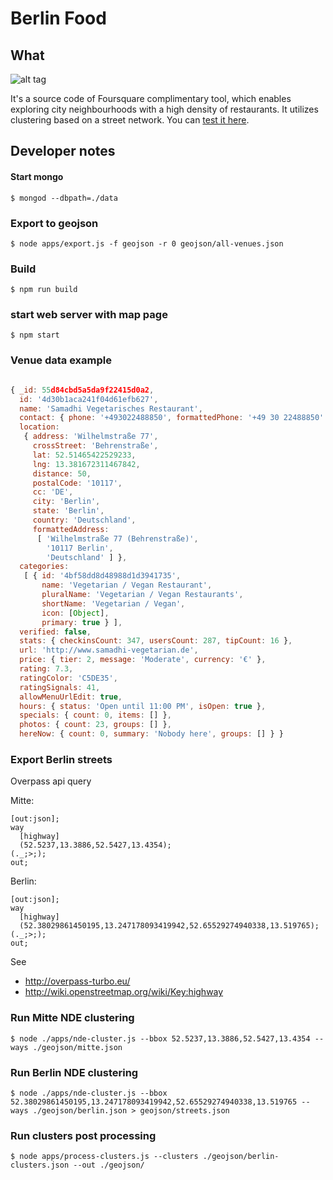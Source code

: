 # Berlin Food

## What

![alt tag](https://photos-4.dropbox.com/t/2/AACWSr7TKUfUP9_5YT4hf_ihw1da7HO9Wjoz5uQIrEHXhA/12/98910984/png/32x32/3/1456185600/0/2/Screenshot%202016-02-22%2020.13.14.png/EJz42UwYtpQBIAcoBw/VKQbdHZJt4P7kiz-eTIW8bUcfcjEbnCLMOCro71OecU?size_mode=5&size=32x32)

It's a source code of Foursquare complimentary tool, which enables exploring city neighbourhoods with a high density of restaurants. It utilizes clustering based on a street network. You can [test it here](http://delfrrr.github.io/berlin-food/).

## Developer notes

#### Start mongo

    $ mongod --dbpath=./data

### Export to geojson

    $ node apps/export.js -f geojson -r 0 geojson/all-venues.json

### Build

    $ npm run build

### start web server with map page

    $ npm start

### Venue data example

```js

{ _id: 55d84cbd5a5da9f22415d0a2,
  id: '4d30b1aca241f04d61efb627',
  name: 'Samadhi Vegetarisches Restaurant',
  contact: { phone: '+493022488850', formattedPhone: '+49 30 22488850' },
  location:
   { address: 'Wilhelmstraße 77',
     crossStreet: 'Behrenstraße',
     lat: 52.51465422529233,
     lng: 13.381672311467842,
     distance: 50,
     postalCode: '10117',
     cc: 'DE',
     city: 'Berlin',
     state: 'Berlin',
     country: 'Deutschland',
     formattedAddress:
      [ 'Wilhelmstraße 77 (Behrenstraße)',
        '10117 Berlin',
        'Deutschland' ] },
  categories:
   [ { id: '4bf58dd8d48988d1d3941735',
       name: 'Vegetarian / Vegan Restaurant',
       pluralName: 'Vegetarian / Vegan Restaurants',
       shortName: 'Vegetarian / Vegan',
       icon: [Object],
       primary: true } ],
  verified: false,
  stats: { checkinsCount: 347, usersCount: 287, tipCount: 16 },
  url: 'http://www.samadhi-vegetarian.de',
  price: { tier: 2, message: 'Moderate', currency: '€' },
  rating: 7.3,
  ratingColor: 'C5DE35',
  ratingSignals: 41,
  allowMenuUrlEdit: true,
  hours: { status: 'Open until 11:00 PM', isOpen: true },
  specials: { count: 0, items: [] },
  photos: { count: 23, groups: [] },
  hereNow: { count: 0, summary: 'Nobody here', groups: [] } }
```

### Export Berlin streets

Overpass api query

Mitte:

```
[out:json];
way
  [highway]
  (52.5237,13.3886,52.5427,13.4354);
(._;>;);
out;
```

Berlin:

```
[out:json];
way
  [highway]
  (52.38029861450195,13.247178093419942,52.65529274940338,13.519765);
(._;>;);
out;
```

See
 * http://overpass-turbo.eu/
 * http://wiki.openstreetmap.org/wiki/Key:highway

### Run Mitte NDE clustering

    $ node ./apps/nde-cluster.js --bbox 52.5237,13.3886,52.5427,13.4354 --ways ./geojson/mitte.json

### Run Berlin NDE clustering

    $ node ./apps/nde-cluster.js --bbox 52.38029861450195,13.247178093419942,52.65529274940338,13.519765 --ways ./geojson/berlin.json > geojson/streets.json

### Run clusters post processing

    $ node apps/process-clusters.js --clusters ./geojson/berlin-clusters.json --out ./geojson/
